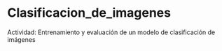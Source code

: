 # Clasificacion_de_imagenes
Actividad: Entrenamiento y evaluación de un modelo de clasificación de imágenes
